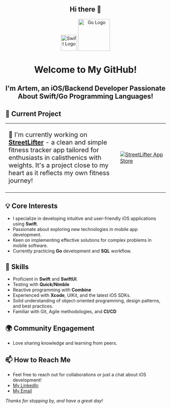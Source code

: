 <h2 align="center">
 Hi there 👋
</h2>
<p align="center">
  <img src="https://developer.apple.com/swift/images/swift-logo.svg" alt="Swift Logo" width="50"/>
  <img src="https://www.freedownloadlogo.com/logos/g/go-7.svg" alt="Go Logo" width="100"/>
</p>

<h1 align="center">Welcome to My GitHub!</h1>

<h2 align="center">I'm Artem, an iOS/Backend Developer Passionate About Swift/Go Programming Languages!</h2>

## 📱 Current Project
<table>
<tr>
<td valign="middle" style="font-size:20px; width:70%;"> 
    <p>🔭 I'm currently working on <a href="https://github.com/sz-yinlong/StreetLifter"><b>StreetLifter</b></a> - a clean and simple fitness tracker app tailored for enthusiasts in calisthenics with weights. It's a project close to my heart as it reflects my own fitness journey!</p>
</td>
<td valign="middle" style="width:30%;">
    <a href="https://apps.apple.com/ru/app/streetlifter/id6475625381">
        <img src="https://github.com/sz-yinlong/sz-yinlong/assets/120241674/d801f5d3-f5b7-4310-92d8-6fb404f92c20" alt="StreetLifter App Store" style="max-height:100px; display:block; margin-left:auto; margin-right:auto;" />
    </a>
</td>
</tr>
</table>

## 💡 Core Interests
- I specialize in developing intuitive and user-friendly iOS applications using **Swift**.
- Passionate about exploring new technologies in mobile app development.
- Keen on implementing effective solutions for complex problems in mobile software.
- Currently practicing **Go** development and **SQL** workflow.

## 🚀 Skills
- Proficient in **Swift** and **SwiftUI**.
- Testing with **Quick/Nimble**
- Reactive programming with **Combine** 
- Experienced with **Xcode**, UIKit, and the latest iOS SDKs.
- Solid understanding of object-oriented programming, design patterns, and best practices.
- Familiar with Git, Agile methodologies, and **CI/CD**

## 🌍 Community Engagement
- Love sharing knowledge and learning from peers.

## 📫 How to Reach Me
- Feel free to reach out for collaborations or just a chat about iOS development!
- [My LinkedIn](https://www.linkedin.com/in/artem-bariev-ios/)
- [My Email](mailto:szyinlong@gmail.com)

_Thanks for stopping by, and have a great day!_
